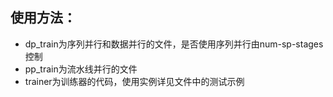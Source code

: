 ## 使用方法：
- dp_train为序列并行和数据并行的文件，是否使用序列并行由num-sp-stages控制
- pp_train为流水线并行的文件
- trainer为训练器的代码，使用实例详见文件中的测试示例